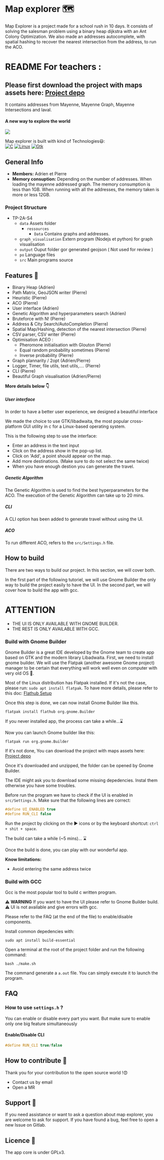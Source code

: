 # Map explorer 🗺️

Map Explorer is a project made for a school rush in 10 days. It consists of solving the salesman problem using a binary heap dijkstra with an Ant Colony Optimization. We also made an addresses autocomplete, with spatial hashing to recover the nearest intersection from the address, to run the ACO.

# README For teachers :

## Please first download the project with maps assets here: [Project depo](https://www.home-cloud.fr/s/CxTpFrEzSEZ23jW)
It contains addresses from Mayenne, Mayenne Graph, Mayenne Intersections and laval.

[//]: # (To view this page with graphic comfort please follow this link:)
[//]: # (https://github.com/0xPierre/ClassificationTP)

#### A new way to explore the world


![](./doc/map.png)

Map explorer is built with kind of Technologies😃:  
[![C](https://img.shields.io/badge/C-3178c6?style=for-the-badge&logo=c&labelColor=gray)](https://scratch.mit.edu/)
[![Linux](https://img.shields.io/badge/Linux-DD0031?style=for-the-badge&logo=linux&labelColor=gray)](https://kernel.org)
[![Gtk](https://img.shields.io/badge/gtk-DD031?style=for-the-badge&logo=gtk&labelColor=gray)](https://www.gtk.org/)

## General Info


- **Members:** Adrien et Pierre
- **Memory consuption:** Depending on the number of addresses. When loading the mayenne addressed graph. The memory consumption is less than 1GB. When running with all the addresses, the memory taken is more or less 12GB.

### Project Structure

- TP-2A-S4
    * `data`  Assets folder
      * `ressources`
        * `Data` Contains graphs and addresses.
    * `graph_visualisation` Extern program (Nodejs et python) for graph visualisation
    * `output` Ouput folder gor generated geojson ( Not used for review )
    * `po` Language files
    * `src` Main programs source 

## Features 🚄

- Binary Heap (Adrien)
- Path Matrix, GeoJSON writer (Pierre) 
- Heuristic (Pierre)
- ACO (Pierre)
- User interface (Adrien)
- Genetic Algorithm and hyperparameters search (Adrien)
- Bruteforce with N! (Pierre)
- Address & City Search/AutoCompletion (Pierre)
- Spatial Map/Hashing, detection of the nearest intersection (Pierre)
- CSV parser, CSV writer (Pierre)
- Optimisation ACEO :
  - Pheromone initialisation with Glouton (Pierre)
  - Equal random probability sometimes (Pierre)
  - Inverse probability (Pierre)
- Graph plannarity / 2opt (Adrien/Pierre)
- Logger, Timer, file utils, text utils,.... (Pierre)
- CLI (Pierre)
- Beautiful Graph visualisation (Adrien/Pierre)

**More details below 👇️**

##### User interface
In order to have a better user experience, we designed a beautiful interface

We made the choice to use GTK/libadwaita, the most popular cross-platform GUI utility in c for a Linux-based operating system.

This is the following step to use the interface:

- Enter an address in the text input
- Click on the address show in the pop-up list.
- Click on 'Add', a point should appear on the map.
- Add more destinations. (Make sure to do not select the same twice)
- When you have enough destion you can generate the travel.

##### Genetic Algorithm
The Genetic Algorithm is used to find the best hyperparameters for the ACO.
The execution of the Genetic Algorithm can take up to 20 mins.

##### CLI
A CLI option has been added to generate travel without using the UI.

##### ACO
To run different ACO, refers to the `src/Settings.h` file.

## How to build

There are two ways to build our project. In this section, we will cover both.

In the first part of the following tutoriel, we will use Gnome Builder the only way to build the project easily to have the UI.
In the second part, we will cover how to build the app with gcc.

# ATTENTION
- THE UI IS ONLY AVAILABLE WITH GNOME BUILDER.
- THE REST IS ONLY AVAILABLE WITH GCC.

### Build with Gnome Builder

Gnome Builder is a great IDE developed by the Gnome team to create app based on GTK and the modern library Libadwaita.
First, we need to install gnome builder. We will use the Flatpak (another awesome Gnome project) manager to be certain that everything will work well even on computer with very old OS 🤪.

Most of the Linux distribution has Flatpak installed. If it's not the case, please run: `sudo apt install flatpak`.
To have more details, please refer to this doc: [Flathub Setup](https://flathub.org/setup)

Once this step is done, we can now install Gnome Builder like this.

```shell
flatpak install flathub org.gnome.Builder
```

If you never installed app, the process can take a while...⌛️

Now you can launch Gnome builder like this:

```shell
flatpak run org.gnome.Builder
```

If it's not done, You can download the project with maps assets here: [Project depo](https://www.home-cloud.fr/s/CxTpFrEzSEZ23jW)

Once it's downloaded and unzipped, the folder can be opened by Gnome Builder.

The IDE might ask you to download some missing depedencies. Instal them otherwise you have some troubles.

Before run the program we have to check if the UI is enabled in `src/Settings.h`.
Make sure that the following lines are correct:

```c
#define UI_ENABLED true
#define RUN_CLI false
```

Run the project by clicking on the ▶️ icons or by the keyboard shortcut: `ctrl + shit + space`.

The build can take a while (~5 mins)... ⌛️ 

Once the build is done, you can play with our wonderful app.

**Know limitations:**
- Avoid entering the same address twice

### Build with GCC

Gcc is the most popular tool to build c written program.

⚠️ **WARNING**
If you want to have the UI please refer to Gnome Builder build. ⚠️
UI is not available and give errors with gcc.

Please refer to the FAQ (at the end of the file) to enable/disable components.

Install common depedencies with:

```shell
sudo apt install build-essential
```

Open a terminal at the root of the project folder and run the following command:


```shell
bash ./make.sh
```

The command generate a `a.out` file. You can simply execute it to launch the program.

## FAQ

### How to use `settings.h` ?

You can enable or disable every part you want. But make sure to enable only one big feature simultaneously

#### Enable/Disable CLI

```c
#define RUN_CLI true/false
```

## How to contribute 🚀

Thank you for your contribution to the open source world !😍

- Contact us by email
- Open a MR

## Support 🛟

If you need assistance or want to ask a question about map explorer, you are welcome to ask for support. If you have found a bug, feel free to open a new Issue on Gitlab.

## Licence 📜

The app core is under GPLv3.
